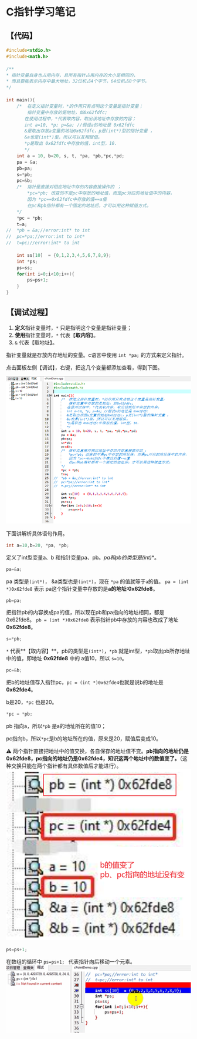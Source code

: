 # C指针学习笔记

## 【代码】

```c
#include<stdio.h> 
#include<math.h>

/**
* 指针变量自身也占用内存，且所有指针占用内存的大小是相同的，
* 而且要能表示内存中最大地址，32位机占4个字节，64位机占8个字节。 
*/

int main(){
	/* 	在定义指针变量时，*的作用只有点明这个变量是指针变量； 
		指针变量中存放的是地址，如0x62fdfc; 
	   在使用过程中，*代表取内容，取出该地址中存放的内容；
	   int a=10, *p; p=&a; //假设a的地址是 0x62fdfc
	   &是取出存放a变量的地址0x62fdfc，p是(int*)型的指针变量 ，
	   &a也是(int*)型，所以可以互相赋值。
	   *p是取出 0x62fdfc中存放的值，int型，10.
	   */
	int a = 10, b=20, s, t, *pa, *pb,*pc,*pd;
	pa = &a;
	pb=pa;
	s=*pb;
	pc=&b;
	/*	指针是直接对相应地址中存的内容直接操作的 ； 
		*pc=*pb; 改变的不是pc中存放的地址值，而是pc对应的地址值中的内容，
		因为 *pc==0x62fdfc中存放的值==a值 
		在pc和pb指针都有一个固定的地址后，才可以用这种赋值方式。 
	*/
	*pc = *pb;
	t=a;
//	*pb = &a;//error:int* to int
//	pc=*pa;//error:int to int*
//	t=pc;//error:int* to int

	int ss[10]  = {0,1,2,3,4,5,6,7,8,9};
	int *ps;
	ps=ss;
	for(int i=0;i<10;i++){
		ps=ps+1;
	}
}
```



## 【调试过程】

1. **定义**指针变量时，`*` 只是指明这个变量是指针变量；
2. **使用**指针变量时，`*` 代表【**取内容**】。
3. `&` 代表【取地址】。

指针变量就是存放内存地址的变量。c语言中使用 `int *pa;` 的方式来定义指针。

点击面板左侧【调试】，右键，把这几个变量都添加查看，得到下图。

![img](c_pointer_study_1.png)

下面讲解析具体语句作用。

```c
int a=10,b=20, *pa, *pb;
```

定义了int型变量a、b 和指针变量pa、pb。**pa和pb的类型是(int*)**。

```c
pa=&a;
```

 pa 类型是`(int*)`， &a类型也是`(int*)`，现在 `*pa`  的值就等于`a`的值。
`pa = (int *)0x62fde8` 表示 pa这个指针变量中存放的是**a的地址:0x62fde8**。

```c
pb=pa;
```

把指针pb的内容换成pa的值，所以现在pb和pa指向的地址相同，都是0x62fde8。
`pb = (int *)0x62fde8` 表示指针pb中存放的内容也改成了地址**0x62fde8**。

```c
s=*pb;
```

`*` 代表**【取内容】**，pb的类型是`(int*)`，`*pb` 就是int型，`*pb`取出pb所存地址中的值，即地址 **0x62fde8** 中的 a值10，所以 `s=10`。

```c
pc=&b; 
```

把b的地址值存入指针pc，`pc = (int *)0x62fde4`也就是说b的地址是**0x62fde4**。

b是20，`*pc` 也是20。

````c
*pc = *pb;
````

pb 指向a，所以`*pb` 是a的地址所在的值10；

pc指向b，所以`*pc`是b的地址所在的值，原来是20，赋值后变成10。

⚠ 两个指针直接把地址中的值交换，各自保存的地址值不变。**pb指向的地址仍是0x62fde8，pc指向的地址仍是0x62fde4，知识这两个地址中的数值变了。**（这种交换只能在两个指针都有具体数值后才能进行）。
![alt text](c_pointer_study_2.png)


```c
ps=ps+1;
```

在数组的循环中 `ps=ps+1; ` 代表指针向后移动一个元素。
![alt text](c_pointer_study_3.gif)